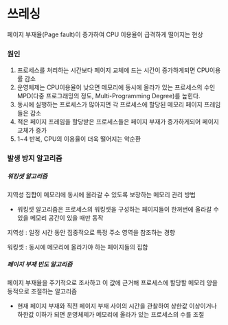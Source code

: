 # 쓰레싱
페이지 부재율(Page fault)이 증가하여 CPU 이용율이 급격하게 떨어지는 현상

### 원인
1. 프로세스를 처리하는 시간보다 페이지 교체에 드는 시간이 증가하게되면 CPU이용률 감소
2. 운영체제는 CPU이용율이 낮으면 메모리에 동시에 올라가 있는 프로세스의 수인 MPD(다중 프로그래밍의 정도, Multi-Programming Degree)를 높힌다.
3. 동시에 실행하는 프로세스가 많아지면 각 프로세스에 할당된 메모리 페이지 프레임들은 감소
4. 적은 페이지 프레임을 할당받은 프로세스들은 페이지 부재가 증가하게되어 페이지 교체가 증가
5. 1~4 반복, CPU의 이용율이 더욱 떨어지는 악순환

### 발생 방지 알고리즘

##### 워킹셋 알고리즘
지역성 집합이 메모리에 동시에 올라갈 수 있도록 보장하는 메모리 관리 방법
- 워킹셋 알고리즘은 프로세스의 워킹셋을 구성하는 페이지들이 한꺼번에 올라갈 수 있을 메모리 공간이 있을 때만 동작

지역성 : 일정 시간 동안 집중적으로 특정 주소 영역을 참조하는 경향

워킹셋 : 동시에 메모리에 올라가야 하는 페이지들의 집합

##### 페이지 부재 빈도 알고리즘
페이지 부재율을 주기적으로 조사하고 이 값에 근거해 프로세스에 할당할 메모리 양을 동적으로 조절하는 알고리즘
- 현재 페이지 부재와 직전 페이지 부재 사이의 시간을 관찰하여 상한값 이상이거나 하한값 이하가 되면 운영체제가 메모리에 올라가 있는 프로세스의 수를 조절